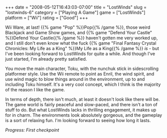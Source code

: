 +++
date = "2008-05-12T16:43:03-07:00"
title = "LostWinds"
slug = "lostwinds-6"
category = ["Playing A Game"]
game = ["LostWinds"]
platform = ["Wii"]
rating = ["Good"]
+++

Wii Ware, at last!  {{% game "Pop" %}}Pop{{% /game %}}, those weird Blackjack and Game Show games, and {{% game "Defend Your Castle" %}}Defend Your Castle{{% /game %}} haven't gotten me very worked up, and I still don't even know what the fuck {{% game "Final Fantasy Crystal Chronicles: My Life as a King" %}}My Life as a King{{% /game %}} <i>is</i> - but I've been looking forward to LostWinds for quite a while.  And though I've just started, I'm already pretty satisfied.

You move the main character, Toku, with the nunchuk stick in sidescrolling platformer style.  Use the Wii remote to point as Enril, the wind spirit, and use wind magic to blow things around in the environment, up to and including Toku himself.  It's a very cool concept, which I think is the majority of the reason I like the game.

In terms of depth, there isn't much, at least it doesn't look like there will be.  The game world is fairly peaceful and slow-paced, and there isn't a ton of stuff to do.  But what LostWinds lacks in thrilling engagement, it makes up for in charm.  The environments look absolutely gorgeous, and the gameplay is a sort of relaxing fun.  I'm looking forward to seeing how long it lasts.

<i>Progress: First checkpoint</i>